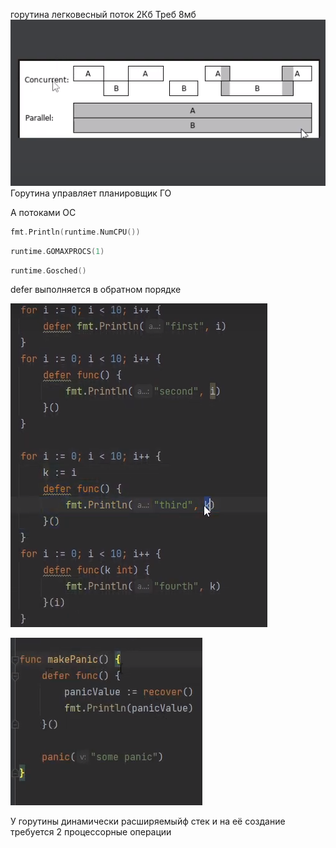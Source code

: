 горутина легковесный поток 2Кб Треб 8мб 
![img_7.png](img_7.png)
Горутина управляет планировщик ГО

А потоками ОС
 
```go
fmt.Println(runtime.NumCPU())
```

```go
runtime.GOMAXPROCS(1)
```

```go
runtime.Gosched() 
```

defer выполняется в обратном порядке 

![img_8.png](img_8.png)

![img_9.png](img_9.png)


У горутины динамически расширяемыйф стек
и на её создание требуется 2 процессорные операции

